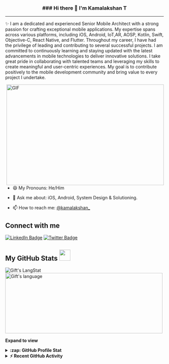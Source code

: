 <!-- Heading -->
<h3 align="center">### Hi there 👋 I'm Kamalakshan T</h3>

<!-- About section -->

---
✨ I am a dedicated and experienced Senior Mobile Architect with a strong passion for crafting exceptional mobile applications. My expertise spans across various platforms, including iOS, Android, IoT,AR, AOSP, Kotlin, Swift, Objective-C, React Native, and Flutter. Throughout my career, I have had the privilege of leading and contributing to several successful projects. I am committed to continuously learning and staying updated with the latest advancements in mobile technologies to deliver innovative solutions. I take great pride in collaborating with talented teams and leveraging my skills to create meaningful and user-centric experiences. My goal is to contribute positively to the mobile development community and bring value to every project I undertake.


<!-- code gif-->
<img align="right" alt="GIF" src="./code.gif" width="500" height="320" />

- 😄 My Pronouns: He/Him   

- 💬 Ask me about: iOS, Android, System Design & Solutioning.

- 📫 How to reach me: [@kamalakshan_](https://twitter.com/kamalakshan_)
  
<!-- About section: END -->


<!-- Conecct section -->

<h2>Connect with me </h3>
    <p>
        <a href="https://linkedin.com/in/kamalakshan"><img src="https://img.shields.io/badge/-Kamalakshan%20-blue?style=plastic&amp;labelColor=blue&amp;logo=LinkedIn&amp;link=https://linkedin.com/in/kamalakshan" alt="LinkedIn Badge"></a> 
       <a href="https://twitter.com/@Kamalakshan
/"><img src="https://img.shields.io/badge/-kamalakshan-informational?style=plastic&amp;labelColor=informational&amp;logo=Twitter&amp;link=https://twitter.com/kamalakshan" alt="Twitter Badge"></a>
   </p>

 <!-- Conecct section: END -->
 
  <!-- GitHub section -->

 ##  My GitHub Stats <img src = "https://i.pinimg.com/originals/65/c4/f4/65c4f452571be1261e9c623f7da488ac.gif" width = 35px> 
 
 <div>
   <img align="center" src="https://github-readme-streak-stats.herokuapp.com/?user=lauragift21" alt="Gift's LangStat" />
  <img align="center" src="https://github-readme-stats.vercel.app/api/top-langs?username=lauragift21&langs_count=10&show_icons=true&locale=en&layout=compact&theme=light" alt="Gift's language" height="192px"  width="500px"/>
</div>

**Expand to view**
<details>
  <summary><b>:zap: GitHub Profile Stat</b></summary>
  <img src="https://github-readme-stats.anuraghazra1.vercel.app/api?username=kamalakshan&show_icons=true" />
</details>
<details>
  <summary><b>⚡ Recent GitHub Activity</b></summary>
  <br/>
   <a href="https://github.com/kamalakshan/"><img alt="Gift' Activity Graph" src="https://activity-graph.herokuapp.com/graph?username=kamalakshan&custom_title=Kamalakshan's%20Contribution%20Graph&theme=react-dark" /></a>
  <br/>
</details>

<!-- GitHub section: END -->


<!-- THE END -->

<!--
**Kamalakshan/Kamalakshan** is a ✨ _special_ ✨ repository because its `README.md` (this file) appears on your GitHub profile.

Here are some ideas to get you started:

- 🔭 I’m currently working on ...
- 🌱 I’m currently learning ...
- 👯 I’m looking to collaborate on ...
- 🤔 I’m looking for help with ...
- 💬 Ask me about ...
- 📫 How to reach me: ...
- 😄 Pronouns: ...
- ⚡ Fun fact: ...
-->

